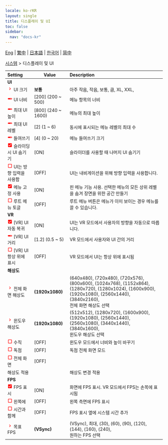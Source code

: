```yaml
---
locale: ko-rKR
layout: single
title: 디스플레이 및 UI
toc: false
sidebar:
  nav: "docs-kr"
---
```

[Eng](/dancexr/menu/2025.4/system/screen) | [繁中](/tw/dancexr/menu/2025.4/system/screen) | [日本語](/jp/dancexr/menu/2025.4/system/screen) | [한국어](/kr/dancexr/menu/2025.4/system/screen) | [简中](/zh/dancexr/menu/2025.4/system/screen)

[시스템](../menu#시스템) > 디스플레이 및 UI



| Setting | Value | Description |
| :--- | --- | :--- |
|  <b>UI</b></nobr>|| 
| <img src="/images/icon/ic_chevron.png" alt="chevron icon"/> UI 크기</nobr>| **보통** | 아주 작음, 작음, 보통, 큼, XL, XXL,  |
| <img src="/images/icon/ic_slider.png" alt="slider icon"/> UI 너비</nobr>| [200] (200 ~ 500) | 메뉴 항목의 너비
| <img src="/images/icon/ic_slider.png" alt="slider icon"/> 최대 UI 높이</nobr>| [800] (240 ~ 1600) | 메뉴의 최대 높이
| <img src="/images/icon/ic_slider.png" alt="slider icon"/> 최대 UI 레벨</nobr>| [2] (1 ~ 6) | 동시에 표시되는 메뉴 레벨의 최대 수
| <img src="/images/icon/ic_slider.png" alt="slider icon"/> 들여쓰기</nobr>| [4] (0 ~ 20) | 메뉴 들여쓰기 크기
| <img src="/images/icon/ic_check_on.png" alt="check on icon"/> 슬라이딩 시 UI 숨기기</nobr>| [ON] | 슬라이더를 사용할 때 나머지 UI 숨기기
| <img src="/images/icon/ic_check_off.png" alt="check off icon"/> UI는 방향 입력을 사용함</nobr>| [OFF] | UI는 내비게이션을 위해 방향 입력을 사용합니다.
| <img src="/images/icon/ic_check_on.png" alt="check on icon"/> 메뉴 고정 사용</nobr>| [ON] | 핀 메뉴 기능 사용. 선택한 메뉴의 모든 상위 레벨을 숨겨 장면을 위한 공간 만들기
| <img src="/images/icon/ic_check_off.png" alt="check off icon"/> 루트 메뉴 토글</nobr>| [OFF] | 루트 메뉴 버튼은 메뉴가 이미 보이는 경우 메뉴를 끌 수 있습니다.
|  <b>VR</b></nobr>|| 
| <img src="/images/icon/ic_check_on.png" alt="check on icon"/> [VR] UI 자동 복귀</nobr>| [ON] | UI는 VR 모드에서 사용자의 방향을 자동으로 따릅니다.
| <img src="/images/icon/ic_slider.png" alt="slider icon"/> [VR] UI 거리</nobr>| [1.2] (0.5 ~ 5) | VR 모드에서 사용자와 UI 간의 거리
| <img src="/images/icon/ic_check_off.png" alt="check off icon"/> [VR] UI 항상 위에 표시</nobr>| [OFF] | VR 모드에서 UI는 항상 위에 표시됨
|  <b>해상도</b></nobr>|| 
| <img src="/images/icon/ic_chevron.png" alt="chevron icon"/> 전체 화면 해상도</nobr>| **(1920x1080)** | (640x480), (720x480), (720x576), (800x600), (1024x768), (1152x864), (1280x720), (1280x1024), (1600x900), (1920x1080), (2560x1440), (3840x2160), <br/>전체 화면 해상도 선택 |
| <img src="/images/icon/ic_chevron.png" alt="chevron icon"/> 윈도우 해상도</nobr>| **(1920x1080)** | (512x512), (1280x720), (1600x900), (1920x1080), (2560x1440), (2560x1080), (3440x1440), (3840x1600), <br/>윈도우 해상도 선택 |
| <img src="/images/icon/ic_check_off.png" alt="check off icon"/> 수직</nobr>| [OFF] | 윈도우 모드에서 너비와 높이 바꾸기
| <img src="/images/icon/ic_check_off.png" alt="check off icon"/> 독점</nobr>| [OFF] | 독점 전체 화면 모드
| <img src="/images/icon/ic_check_off.png" alt="check off icon"/> 전체 화면</nobr>| [OFF] | 
|  해상도 적용</nobr>|| 해상도 변경 적용
|  <b>FPS</b></nobr>|| 
| <img src="/images/icon/ic_check_on.png" alt="check on icon"/> FPS 표시</nobr>| [ON] | 화면에 FPS 표시. VR 모드에서 FPS는 손목에 표시됨
| <img src="/images/icon/ic_check_off.png" alt="check off icon"/> 왼쪽에</nobr>| [OFF] | 왼쪽 측면에 FPS 표시
| <img src="/images/icon/ic_check_off.png" alt="check off icon"/> 시간과 함께</nobr>| [OFF] | FPS 표시 옆에 시스템 시간 추가
| <img src="/images/icon/ic_chevron.png" alt="chevron icon"/> 목표 FPS</nobr>| **(VSync)** | (VSync), 최대, (30), (60), (90), (120), (144), (160), (240), <br/>원하는 FPS 선택 |
